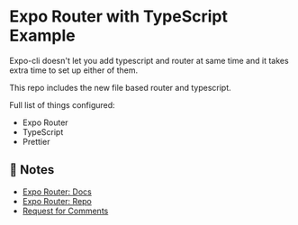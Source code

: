 # Expo Router with TypeScript Example

Expo-cli doesn't let you add typescript and router at same time and it takes extra time to set up either of them.

This repo includes the new file based router and typescript.

Full list of things configured:

- Expo Router
- TypeScript
- Prettier

## 📝 Notes

- [Expo Router: Docs](https://expo.github.io/router)
- [Expo Router: Repo](https://github.com/expo/router)
- [Request for Comments](https://github.com/expo/router/discussions/1)
